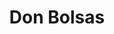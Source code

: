 ---
id: "classiques"
image: 
  src: "/src/images/classiques.png"
  alt: "classiques web"
title: "Don Bolsas"
platform: "Shopify"
location: "USA, New York"
year: "2023"
tech: "Hydrogen"
url: "https://classiques.com"
description: Custom made fully functional e-commerce site developed with Shopify's latests technology Hydrogen. Using Remix 2.0 as 
            a framework it is possible to integrate Shopify's backend system with super fast server side rendering and hydration to deliver
            astounding experiences. Not only the site is designed with precious care but also the code remains readable, stable
            and with minor complexity to allow further features and easy mantainance. The user experience then becomes a wonderful experience with
            fast loads and easy interaction. The store sells high quality products for a personal brand based in the U.S.
---
